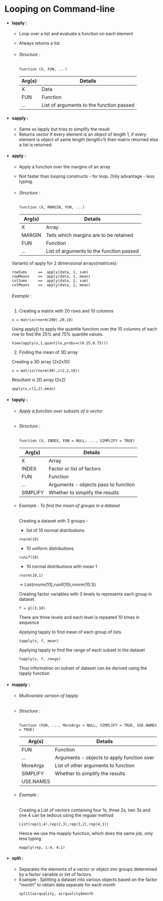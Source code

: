# Looping on Command-line
* #### lapply : 

    * Loop over a list and evaluate a function on each element
    * Always returns a list
    
    * ###### Structure :     
         ```
         function (X, FUN, ...)  
         ```         
      |Arg(s)|Details|
      |----|---------|
      |X   | Data    |
      |FUN | Function|
      |... | List of arguments to the function passed |

* #### sapply : 

    * Same as lapply but tries to simplify the result 
    * Returns vector if every element is an object of length 1, if every element is object of same length (length>1) then matrix returned else a list is returned.

* #### apply : 

   * Apply a function over the margins of an array 
   * Not faster than looping constructs - for loop. Only advantage - less typing. 
   
   * ###### Structure : 
      ```
      function (X, MARGIN, FUN, ...)  
      ```
      |Arg(s)  |Details                                     |
      |--------|--------------------------------------------|
      |X       | Array                                      |
      |MARGIN  | Tells which margins are to be retained     |
      |FUN     | Function                                   |
      |...     | List of arguments to the function passed   |
   
   Variants of apply for 2 dimensional arrays(matrices):
         
      rowSums     ==  apply(data, 1, sum)
      rowMeans    ==  apply(data, 1, mean)
      colSums     ==  apply(data, 2, sum)
      colMeans    ==  apply(data, 2, mean)
   
   ###### Example :
      
   1. Creating a matrix with 20 rows and 10 columns

   ```
   x = matrix(rnorm(200),20,10)
   ```
   Using apply() to apply the quantile function over the 10 columns of each row to find the 25% and 75% quantile values.

   ```
   View(apply(x,1,quantile,probs=c(0.25,0.75)))
   ```

   2. Finding the mean of 3D array 

   Creating a 3D array (2x2x10)

   ```
   x = matrix(rnorm(40),c(2,2,10))
   ```

   Resultant is 2D array (2x2) 
   ```
   apply(x,c(1,2),mean)
   ```
        
* #### tapply : 

   * ###### Apply a function over subsets of a vector 
   * ###### Structure : 
      ```
      function (X, INDEX, FUN = NULL, ..., SIMPLIFY = TRUE)  
      ```
      |Arg(s)     |Details                                     |
      |-----------|--------------------------------------------|
      |X          | Array                                      |
      |INDEX      | Factor or list of factors                  |
      |FUN        | Function                                   |
      |...        | Arguments - objects pass to function       |
      |SIMPLIFY   | Whether to simplify the results            |
      
   * ###### Example : To find the mean of groups in a dataset
   
      Creating a dataset with 3 groups - 
      * list of 10 normal distributions 
      ```
      rnorm(10)
      ```
      * 10 uniform distributions
      ```
      runif(10)
      ```
      * 10 normal distributions with mean 1
      ```
      rnorm(10,1)
      ```
      -> List(rnorm(10),runif(10),rnorm(10,1))
      
      Creating factor variables with 3 levels to represents each group in dataset.
      ```
      f = gl(3,10)
      ```
      There are three levels and each level is repeated 10 times in sequence
      
      Applying tapply to find mean of each group of lists
      ```
      tapply(x, f, mean)
      ```
      
      Applying tapply to find the range of each subset in the dataset
      ```
      tapply(x, f, range)
      ```
      
      Thus information on subset of dataset can be derived using the tapply function     
      
      
* #### mapply : 

   * ###### Multivariate version of tapply
   * ###### Structure : 
      ```
      function (FUN, ..., MoreArgs = NULL, SIMPLIFY = TRUE, USE.NAMES = TRUE)  
      ```
      |Arg(s)     |Details                                     |
      |-----------|--------------------------------------------|
      |FUN        | Function                                   |
      |...        | Arguments - objects to apply function over |
      |MoreArgs   | List of other arguments to function        |
      |SIMPLIFY   | Whether to simplify the results            |
      |USE.NAMES  |                                            |
      
   * ###### Example : 
   
      Creating a List of vectors containing four 1s, three 2s, two 3s and one 4 can be tedious using the regular method 
      ```
      List(rep(1,4),rep(2,3),rep(3,2),rep(4,1))
      ```
      
      Hence we use the mapply function, which does the same job, only less typing
      ```
      mapply(rep, 1:4, 4:1)
      ```    
    
* #### split : 
   
   * Separates the elements of a vector or object into groups determined by a factor variable or list of factors. 
   * Example : Splitting a dataset into various objects based on the factor "month" to obtain data separate for each month
      ```
      split(airquality, airquality$month
      ```
   
    
